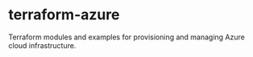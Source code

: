 # terraform-azure
Terraform modules and examples for provisioning and managing Azure cloud infrastructure.
